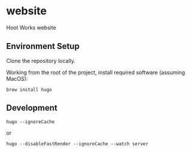 # website
Hoot Works website

## Environment Setup

Clone the repository locally.
 
Working from the root of the project, install required software (assuming MacOS):

```
brew install hugo
```

## Development

`hugo --ignoreCache`

or

`hugo --disableFastRender --ignoreCache --watch server`
